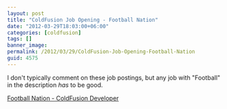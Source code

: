 ```yaml
---
layout: post
title: "ColdFusion Job Opening - Football Nation"
date: "2012-03-29T18:03:00+06:00"
categories: [coldfusion]
tags: []
banner_image: 
permalink: /2012/03/29/ColdFusion-Job-Opening-Football-Nation
guid: 4575
---
```


I don't typically comment on these job postings, but any job with "Football" in the description <i>has</i> to be good.

<a href="http://www.footballnation.com/p/cfjob">Football Nation - ColdFusion Developer</a>